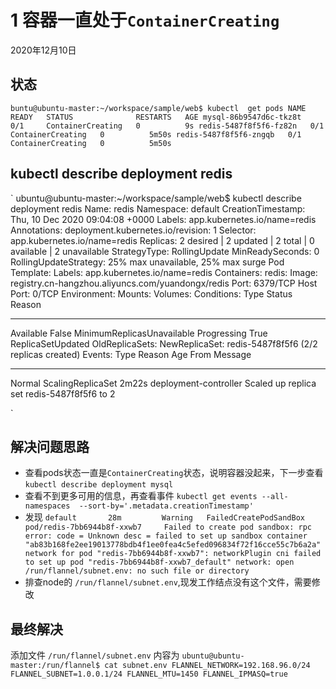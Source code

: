 # 1 容器一直处于`ContainerCreating`
2020年12月10日
## 状态
`buntu@ubuntu-master:~/workspace/sample/web$ kubectl  get pods
NAME                     READY   STATUS              RESTARTS   AGE
mysql-86b9547d6c-tkz8t   0/1     ContainerCreating   0          9s
redis-5487f8f5f6-fz82n   0/1     ContainerCreating   0          5m50s
redis-5487f8f5f6-zngqb   0/1     ContainerCreating   0          5m50s
`
## kubectl describe deployment redis
`
ubuntu@ubuntu-master:~/workspace/sample/web$ kubectl describe deployment redis
Name:                   redis
Namespace:              default
CreationTimestamp:      Thu, 10 Dec 2020 09:04:08 +0000
Labels:                 app.kubernetes.io/name=redis
Annotations:            deployment.kubernetes.io/revision: 1
Selector:               app.kubernetes.io/name=redis
Replicas:               2 desired | 2 updated | 2 total | 0 available | 2 unavailable
StrategyType:           RollingUpdate
MinReadySeconds:        0
RollingUpdateStrategy:  25% max unavailable, 25% max surge
Pod Template:
  Labels:  app.kubernetes.io/name=redis
  Containers:
   redis:
    Image:        registry.cn-hangzhou.aliyuncs.com/yuandongx/redis
    Port:         6379/TCP
    Host Port:    0/TCP
    Environment:  <none>
    Mounts:       <none>
  Volumes:        <none>
Conditions:
  Type           Status  Reason
  ----           ------  ------
  Available      False   MinimumReplicasUnavailable
  Progressing    True    ReplicaSetUpdated
OldReplicaSets:  <none>
NewReplicaSet:   redis-5487f8f5f6 (2/2 replicas created)
Events:
  Type    Reason             Age    From                   Message
  ----    ------             ----   ----                   -------
  Normal  ScalingReplicaSet  2m22s  deployment-controller  Scaled up replica set redis-5487f8f5f6 to 2

`
## 解决问题思路
 - 查看pods状态一直是`ContainerCreating`状态，说明容器没起来，下一步查看 `kubectl describe deployment mysql`
 - 查看不到更多可用的信息，再查看事件 `kubectl get events --all-namespaces  --sort-by='.metadata.creationTimestamp'`
 - 发现 `
 default       28m         Warning   FailedCreatePodSandBox   pod/redis-7bb6944b8f-xxwb7     Failed to create pod sandbox: rpc error: code = Unknown desc = failed to set up sandbox container "ab83b168fe2ee19013778bdb4f1ee0fea4c5efed096834f72f16cce55c7b6a2a" network for pod "redis-7bb6944b8f-xxwb7": networkPlugin cni failed to set up pod "redis-7bb6944b8f-xxwb7_default" network: open /run/flannel/subnet.env: no such file or directory
 `
 - 排查node的 `/run/flannel/subnet.env`,现发工作结点没有这个文件，需要修改
 ## 最终解决
 添加文件 `/run/flannel/subnet.env`
 内容为
 `
 ubuntu@ubuntu-master:/run/flannel$ cat subnet.env
FLANNEL_NETWORK=192.168.96.0/24
FLANNEL_SUBNET=1.0.0.1/24
FLANNEL_MTU=1450
FLANNEL_IPMASQ=true
 `
 
